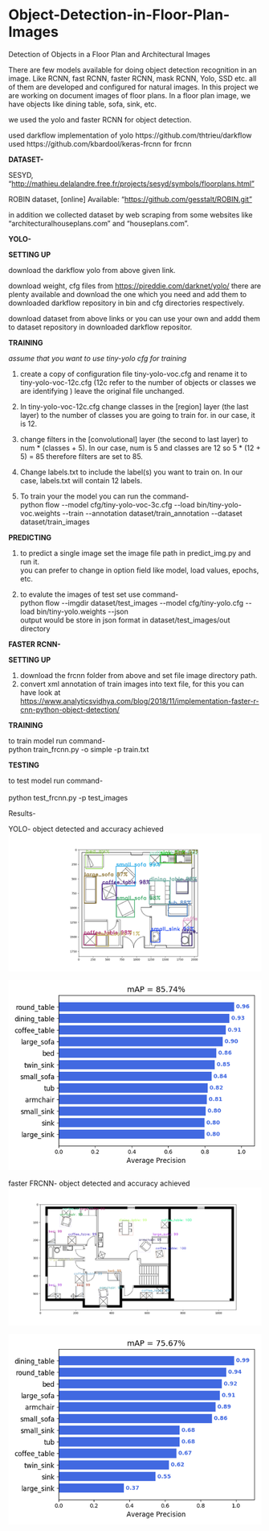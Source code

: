 # Object-Detection-in-Floor-Plan-Images
Detection of Objects in a Floor Plan and Architectural Images

There are few models available for doing object detection recognition in an image.
Like RCNN, fast RCNN, faster RCNN, mask RCNN, Yolo, SSD etc.
all of them are developed and configured for natural images. In this project we are working on
document images of floor plans. In a floor plan image, we have objects like dining table, sofa,
sink, etc. 
<p>we used the yolo and faster RCNN for object detection.</p>

<p>used darkflow implementation of yolo https://github.com/thtrieu/darkflow<br>
  used https://github.com/kbardool/keras-frcnn for frcnn</p>


<b>DATASET-</b>

SESYD, “http://mathieu.delalandre.free.fr/projects/sesyd/symbols/floorplans.html”

ROBIN dataset, [online] Available: “https://github.com/gesstalt/ROBIN.git”

in addition we collected dataset by web scraping from some websites like “architecturalhouseplans.com” and
“houseplans.com”.

<b>YOLO-</b>

<b>SETTING UP</b>

download the darkflow yolo from above given link.

download weight, cfg files from https://pjreddie.com/darknet/yolo/ there are plenty available and download the one which you need and add them to downloaded darkflow repository in bin and cfg directories respectively.

download dataset from above links or you can use your own and addd them to dataset repository in downloaded darkflow repositor.

<b>TRAINING</b>

<i>assume that you want to use tiny-yolo cfg for training</i>

1. create a copy of configuration file tiny-yolo-voc.cfg and rename it to tiny-yolo-voc-12c.cfg (12c refer to the number of objects or classes we are identifying ) leave the original file unchanged.

2. In tiny-yolo-voc-12c.cfg change classes in the [region] layer (the last layer) to the number of classes you are going to train for. in our case, it is 12.

3. change filters in the [convolutional] layer (the second to last layer) to num * (classes + 5). In our case, num is 5 and classes are 12 so 5 * (12 + 5) = 85 therefore filters are set to 85.

4. Change labels.txt to include the label(s) you want to train on. In our case, labels.txt will contain 12 labels.

5. To train your the model you can run the command-<br>
python flow --model cfg/tiny-yolo-voc-3c.cfg --load bin/tiny-yolo-voc.weights --train --annotation dataset/train_annotation --dataset dataset/train_images

<b>PREDICTING</b>

1. to predict a single image set the image file path in predict_img.py and run it. <br>
you can prefer to change in option field like model, load values, epochs, etc.

2. to evalute the images of test set use command-<br>
python flow --imgdir dataset/test_images --model cfg/tiny-yolo.cfg --load bin/tiny-yolo.weights --json<br>
output  would be store in json format in dataset/test_images/out directory

<b>FASTER RCNN-</b>

<b>SETTING UP</b>
1. download the frcnn folder from above and set file image directory path.
2. convert xml annotation of train images into text file, for this you can have look at<br> https://www.analyticsvidhya.com/blog/2018/11/implementation-faster-r-cnn-python-object-detection/

<b>TRAINING</b>

to train model run command-<br>
python train_frcnn.py -o simple -p train.txt

<b>TESTING</b>

to test model run command-<br>  
python test_frcnn.py -p test_images

Results-

YOLO-
object detected and  accuracy achieved
![](images/yolo_img_result1.png)

![](images/mAP.png)

faster FRCNN-
object detected and accuracy achieved
![](images/Frcnn_img_results1.png)


![](images/frcc_mAP.png)


